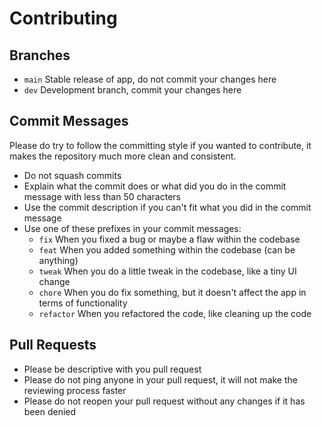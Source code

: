# Contributing

## Branches

- `main` Stable release of app, do not commit your changes here
- `dev` Development branch, commit your changes here

## Commit Messages

Please do try to follow the committing style if you wanted to contribute, it makes the repository much more clean and consistent.
- Do not squash commits
- Explain what the commit does or what did you do in the commit message with less than 50 characters
- Use the commit description if you can't fit what you did in the commit message
- Use one of these prefixes in your commit messages:
    - `fix` When you fixed a bug or maybe a flaw within the codebase
    - `feat` When you added something within the codebase (can be anything)
    - `tweak` When you do a little tweak in the codebase, like a tiny UI change
    - `chore` When you do fix something, but it doesn't affect the app in terms of functionality
    - `refactor` When you refactored the code, like cleaning up the code

## Pull Requests

- Please be descriptive with you pull request
- Please do not ping anyone in your pull request, it will not make the reviewing process faster
- Please do not reopen your pull request without any changes if it has been denied
